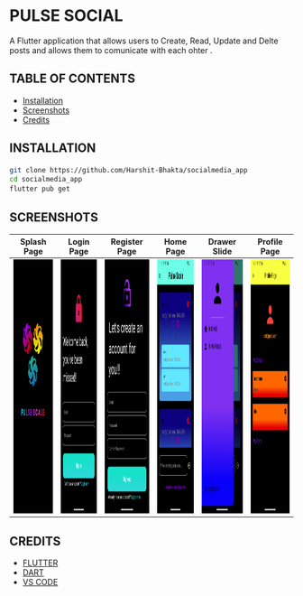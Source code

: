 # PULSE SOCIAL
A Flutter application that allows users to Create, Read, Update and Delte posts and allows them to comunicate with each ohter .



##  TABLE OF CONTENTS

- [Installation](#installation)
- [Screenshots](#screenshots)
- [Credits](#credits)


## INSTALLATION

```bash
git clone https://github.com/Harshit-Bhakta/socialmedia_app
cd socialmedia_app
flutter pub get
```

## SCREENSHOTS




| Splash Page | Login Page | Register Page | Home Page | Drawer Slide | Profile Page |
| --- | --- | --- | --- | --- | --- | 
|  <img src="./assets/Splash.png" alt="Screenshot 1" height=450>  | <img src="./assets/loginpage.png" alt="Screenshot 2" height=450> | <img src="./assets/RegisterPage.png" alt="Screenshot 3" height=450> | <img src="./assets/homepage.png" alt="Screenshot 4" height=450> | <img src="./assets/drawerslide.png" alt="Screenshot 5" height=450> | <img src="./assets/ProfilePage.png" alt="Screenshot 6" height=450> |



## CREDITS

- [FLUTTER](https://flutter.dev/)
- [DART](https://dart.dev/)
- [VS CODE](https://code.visualstudio.com/)


